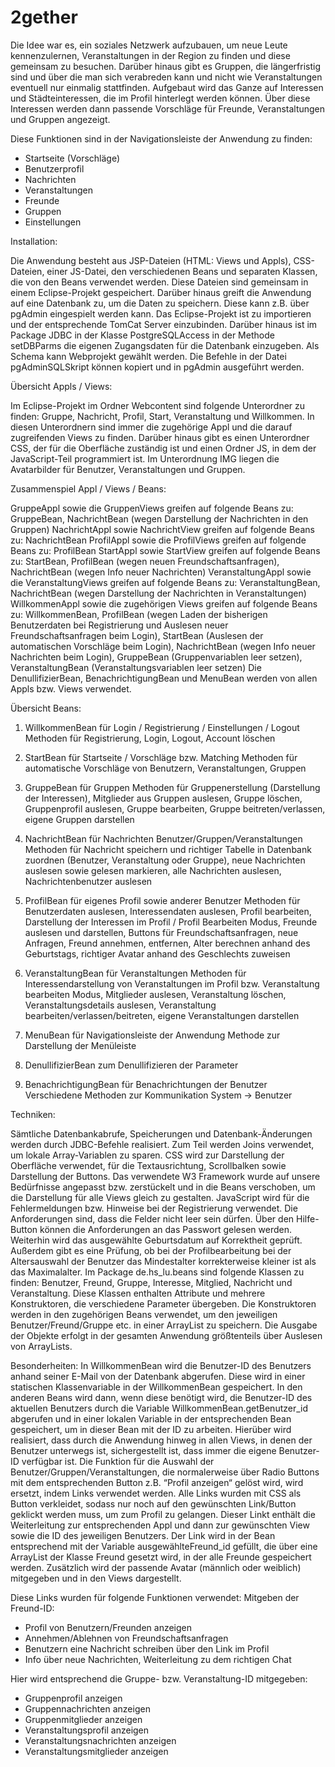 # 2gether
Die Idee war es, ein soziales Netzwerk aufzubauen, um neue Leute kennenzulernen, Veranstaltungen in der Region zu finden und diese gemeinsam zu besuchen.
Darüber hinaus gibt es Gruppen, die längerfristig sind und über die man sich verabreden kann und nicht wie Veranstaltungen eventuell nur einmalig stattfinden.
Aufgebaut wird das Ganze auf Interessen und Städteinteressen, die im Profil hinterlegt werden können. Über diese Interessen werden dann passende Vorschläge für Freunde, Veranstaltungen und Gruppen angezeigt.

Diese Funktionen sind in der Navigationsleiste der Anwendung zu finden:
-	Startseite (Vorschläge)
-	Benutzerprofil
-	Nachrichten
-	Veranstaltungen
-	Freunde
-	Gruppen
-	Einstellungen

Installation:

Die Anwendung besteht aus JSP-Dateien (HTML: Views und Appls), CSS-Dateien, einer JS-Datei, den verschiedenen Beans und separaten Klassen, die von den Beans verwendet werden.
Diese Dateien sind gemeinsam in einem Eclipse-Projekt gespeichert. Darüber hinaus greift die Anwendung auf eine Datenbank zu, um die Daten zu speichern. Diese kann z.B. über pgAdmin eingespielt werden kann.
Das Eclipse-Projekt ist zu importieren und der entsprechende TomCat Server einzubinden.
Darüber hinaus ist im Package JDBC in der Klasse PostgreSQLAccess in der Methode setDBParms die eigenen Zugangsdaten für die Datenbank einzugeben. Als Schema kann Webprojekt gewählt werden.
Die Befehle in der Datei pgAdminSQLSkript können kopiert und in pgAdmin ausgeführt werden.

Übersicht Appls / Views:

Im Eclipse-Projekt im Ordner Webcontent sind folgende Unterordner zu finden:
Gruppe, Nachricht, Profil, Start, Veranstaltung und Willkommen.
In diesen Unterordnern sind immer die zugehörige Appl und die darauf zugreifenden Views zu finden.
Darüber hinaus gibt es einen Unterordner CSS, der für die Oberfläche zuständig ist und einen Ordner JS, in dem der JavaScript-Teil programmiert ist.
Im Unterordnung IMG liegen die Avatarbilder für Benutzer, Veranstaltungen und Gruppen.

Zusammenspiel Appl / Views / Beans:

GruppeAppl sowie die GruppenViews greifen auf folgende Beans zu:
GruppeBean, NachrichtBean (wegen Darstellung der Nachrichten in den Gruppen)
NachrichtAppl sowie NachrichtView greifen auf folgende Beans zu:
NachrichtBean
ProfilAppl sowie die ProfilViews greifen auf folgende Beans zu:
ProfilBean
StartAppl sowie StartView greifen auf folgende Beans zu:
StartBean, ProfilBean (wegen neuen Freundschaftsanfragen), NachrichtBean (wegen Info neuer Nachrichten)
VeranstaltungAppl sowie die VeranstaltungViews greifen auf folgende Beans zu:
VeranstaltungBean, NachrichtBean (wegen Darstellung der Nachrichten in Veranstaltungen)
WillkommenAppl sowie die zugehörigen Views greifen auf folgende Beans zu:
WillkommenBean, ProfilBean (wegen Laden der bisherigen Benutzerdaten bei Registrierung und Auslesen neuer Freundschaftsanfragen  beim Login), StartBean (Auslesen der automatischen Vorschläge beim Login), NachrichtBean (wegen Info neuer Nachrichten beim Login), GruppeBean (Gruppenvariablen leer setzen), VeranstaltungBean (Veranstaltungsvariablen leer setzen)
Die DenullifizierBean, BenachrichtigungBean und MenuBean werden von allen Appls bzw. Views verwendet.

Übersicht Beans:
1.	WillkommenBean für Login / Registrierung / Einstellungen / Logout
Methoden für Registrierung, Login, Logout, Account löschen

2.	StartBean für Startseite / Vorschläge bzw. Matching
Methoden für automatische Vorschläge von Benutzern, Veranstaltungen, Gruppen

3.	GruppeBean für Gruppen
Methoden für Gruppenerstellung (Darstellung der Interessen), Mitglieder aus Gruppen auslesen, Gruppe löschen, Gruppenprofil auslesen, Gruppe bearbeiten, Gruppe beitreten/verlassen, eigene Gruppen darstellen

4.	NachrichtBean für Nachrichten Benutzer/Gruppen/Veranstaltungen
Methoden für Nachricht speichern und richtiger Tabelle in Datenbank zuordnen (Benutzer, Veranstaltung oder Gruppe), neue Nachrichten auslesen sowie gelesen markieren, alle Nachrichten auslesen, Nachrichtenbenutzer auslesen

5.	ProfilBean für eigenes Profil sowie anderer Benutzer
Methoden für Benutzerdaten auslesen, Interessendaten auslesen, Profil bearbeiten, Darstellung der Interessen im Profil / Profil Bearbeiten Modus, Freunde auslesen und darstellen, Buttons für Freundschaftsanfragen, neue Anfragen, Freund annehmen, entfernen, Alter berechnen anhand des Geburtstags, richtiger Avatar anhand des Geschlechts zuweisen

6.	VeranstaltungBean für Veranstaltungen
Methoden für Interessendarstellung von Veranstaltungen im Profil bzw. Veranstaltung bearbeiten Modus, Mitglieder auslesen, Veranstaltung löschen, Veranstaltungsdetails auslesen, Veranstaltung bearbeiten/verlassen/beitreten, eigene Veranstaltungen darstellen

7.	MenuBean für Navigationsleiste der Anwendung
Methode zur Darstellung der Menüleiste

8.	DenullifizierBean zum Denullifizieren der Parameter

9.	BenachrichtigungBean für Benachrichtungen der Benutzer
Verschiedene Methoden zur Kommunikation System -> Benutzer

Techniken:

Sämtliche Datenbankabrufe, Speicherungen und Datenbank-Änderungen werden durch JDBC-Befehle realisiert. Zum Teil werden Joins verwendet, um lokale Array-Variablen zu sparen.
CSS wird zur Darstellung der Oberfläche verwendet, für die Textausrichtung, Scrollbalken sowie Darstellung der Buttons. Das verwendete W3 Framework wurde auf unsere Bedürfnisse angepasst bzw. zerstückelt und in die Beans verschoben, um die Darstellung für alle Views gleich zu gestalten.
JavaScript wird für die Fehlermeldungen bzw. Hinweise bei der Registrierung verwendet. Die Anforderungen sind, dass die Felder nicht leer sein dürfen.
Über den Hilfe-Button können die Anforderungen an das Passwort gelesen werden.
Weiterhin wird das ausgewählte Geburtsdatum auf Korrektheit geprüft.
Außerdem gibt es eine Prüfung, ob bei der Profilbearbeitung bei der Altersauswahl der Benutzer das Mindestalter korrekterweise kleiner ist als das Maximalalter.
Im Package de.hs_lu.beans sind folgende Klassen zu finden:
Benutzer, Freund, Gruppe, Interesse, Mitglied, Nachricht und Veranstaltung.
Diese Klassen enthalten Attribute und mehrere Konstruktoren, die verschiedene Parameter übergeben. Die Konstruktoren werden in den zugehörigen Beans verwendet, um den jeweiligen Benutzer/Freund/Gruppe etc. in einer ArrayList zu speichern. Die Ausgabe der Objekte erfolgt in der gesamten Anwendung größtenteils über Auslesen von ArrayLists.

Besonderheiten:
In WillkommenBean wird die Benutzer-ID des Benutzers anhand seiner E-Mail von der Datenbank abgerufen. Diese wird in einer statischen Klassenvariable in der WillkommenBean gespeichert.
In den anderen Beans wird dann, wenn diese benötigt wird, die Benutzer-ID des aktuellen Benutzers durch die Variable WillkommenBean.getBenutzer_id abgerufen und in einer lokalen Variable in der entsprechenden Bean gespeichert, um in dieser Bean mit der ID zu arbeiten.
Hierüber wird realisiert, dass durch die Anwendung hinweg in allen Views, in denen der Benutzer unterwegs ist, sichergestellt ist, dass immer die eigene Benutzer-ID verfügbar ist.
Die Funktion für die Auswahl der Benutzer/Gruppen/Veranstaltungen, die normalerweise über Radio Buttons mit dem entsprechenden Button z.B. “Profil anzeigen“ gelöst wird, wird ersetzt, indem Links verwendet werden. Alle Links wurden mit CSS als Button verkleidet, sodass nur noch auf den gewünschten Link/Button geklickt werden muss, um zum Profil zu gelangen.
Dieser Linkt enthält die Weiterleitung zur entsprechenden Appl und dann zur gewünschten View sowie die ID des jeweiligen Benutzers. Der Link wird in der Bean entsprechend mit der Variable ausgewählteFreund_id gefüllt, die über eine ArrayList der Klasse Freund gesetzt wird, in der alle Freunde gespeichert werden. Zusätzlich wird der passende Avatar (männlich oder weiblich) mitgegeben und in den Views dargestellt.

Diese Links wurden für folgende Funktionen verwendet:
Mitgeben der Freund-ID:
- Profil von Benutzern/Freunden anzeigen
- Annehmen/Ablehnen von Freundschaftsanfragen
- Benutzern eine Nachricht schreiben über den Link im Profil
- Info über neue Nachrichten, Weiterleitung zu dem richtigen Chat

Hier wird entsprechend die Gruppe- bzw. Veranstaltung-ID mitgegeben:
- Gruppenprofil anzeigen
- Gruppennachrichten anzeigen
- Gruppenmitglieder anzeigen
- Veranstaltungsprofil anzeigen
- Veranstaltungsnachrichten anzeigen
- Veranstaltungsmitglieder anzeigen

